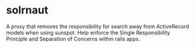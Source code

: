 solrnaut
========

A proxy that removes the responsibility for search away from ActiveRecord models when using sunspot. Help enforce the Single Responsibility Principle and Separation of Concerns within rails apps.    